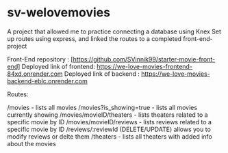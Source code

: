 # sv-welovemovies

A project that allowed me to practice connecting a database using Knex
Set up routes using express, and linked the routes to a completed front-end-project

Front-End repository : [https://github.com/SVinnik99/starter-movie-front-end] 
Deployed link of frontend: https://we-love-movies-frontend-84xd.onrender.com
Deployed link of backend : https://we-love-movies-backend-eblc.onrender.com

Routes:

/movies - lists all movies
/movies?is_showing=true - lists all movies currently showing
/movies/movieID/theaters - lists theaters related to a specific movie by ID
/movies/movieID/reviews - lists reviews related to a specific movie by ID
/reviews/:reviewId   (DELETE/UPDATE) allows you to modify reviews or delte them
/theaters - lists all theaters with added info about the movies 
